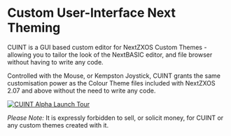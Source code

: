 Custom User-Interface Next Theming
==================================

CUINT is a GUI based custom editor for NextZXOS Custom Themes - allowing you to tailor the look of the NextBASIC editor, and file browser without having to write any code.

Controlled with the Mouse, or Kempston Joystick, CUINT grants the same customisation power as the Colour Theme files included with NextZXOS 2.07 and above without the need to write any code.

[![CUINT Alpha Launch Tour](https://img.youtube.com/vi/LjpU69AfnSY/0.jpg)](https://youtu.be/LjpU69AfnSY "CUINT Alpha Launch Tour")

*Please Note:*  It is expressly forbidden to sell, or solicit money, for CUINT or any custom themes created with it.

